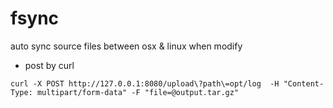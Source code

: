 # fsync
auto sync source files between osx &amp; linux when modify

* post by curl
```shell
curl -X POST http://127.0.0.1:8080/upload\?path\=opt/log  -H "Content-Type: multipart/form-data" -F "file=@output.tar.gz"
```
